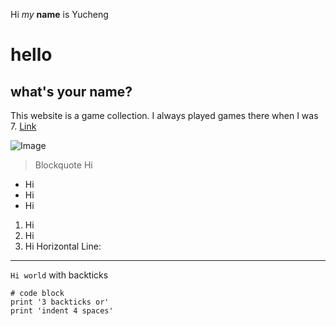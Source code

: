 Hi *my* **name** is Yucheng
# hello
## what's your name?
This website is a game collection. I always played games there when I was 7.
[Link](http://www.4399.com)

![Image](https://images.unsplash.com/photo-1541963463532-d68292c34b19?ixlib=rb-1.2.1&ixid=MnwxMjA3fDB8MHxleHBsb3JlLWZlZWR8Mnx8fGVufDB8fHx8&auto=format&fit=crop&w=800&q=60)
> Blockquote Hi
* Hi
* Hi
* Hi
1. Hi
2. Hi
3. Hi
Horizontal Line:

---

`Hi world` with backticks
```
# code block
print '3 backticks or'
print 'indent 4 spaces'
```
